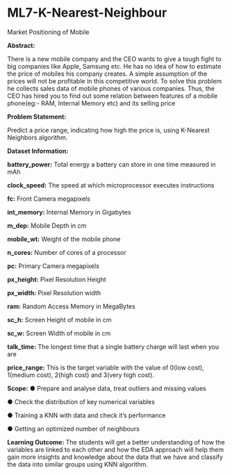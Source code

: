 # ML7-K-Nearest-Neighbour
Market Positioning of Mobile


**Abstract:**

There is a new mobile company and the CEO wants to give a tough fight to big companies like Apple, Samsung etc. He has no idea of how to estimate the price of
mobiles his company creates. A simple assumption of the prices will not be profitable in this competitive world. To solve this problem he collects sales data of mobile phones of various companies. Thus, the CEO has hired you to find out some relation between features of a mobile phone(eg:- RAM, Internal Memory etc) and its selling price


**Problem Statement:**

Predict a price range, indicating how high the price is, using K-Nearest Neighbors algorithm.


**Dataset Information:**

**battery_power:** Total energy a battery can store in one time measured in mAh

**clock_speed:**  The speed at which microprocessor executes instructions

**fc:** Front Camera megapixels

**int_memory:** Internal Memory in Gigabytes

**m_dep:** Mobile Depth in cm

**mobile_wt:** Weight of the mobile phone

**n_cores:** Number of cores of a processor

**pc:** Primary Camera megapixels

**px_height:** Pixel Resolution Height


**px_width:** Pixel Resolution width

**ram:** Random Access Memory in MegaBytes

**sc_h:** Screen Height of mobile in cm

**sc_w:** Screen Width of mobile in cm

**talk_time:** The longest time that a single battery charge will last when you are

**price_range:** This is the target variable with the value of 0(low cost), 1(medium cost), 2(high cost) and 3(very high cost).

**Scope:**
● Prepare and analyse data, treat outliers and missing values

● Check the distribution of key numerical variables

● Training a KNN with data and check it’s performance


● Getting an optimized number of neighbours


**Learning Outcome:**
The students will get a better understanding of how the variables are linked to each
other and how the EDA approach will help them gain more insights and knowledge
about the data that we have and classify the data into similar groups using KNN
algorithm.
